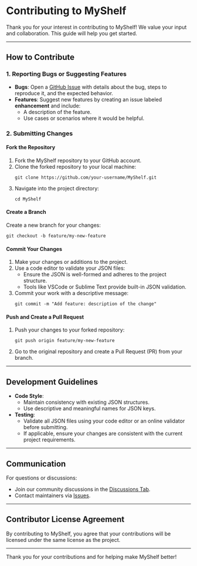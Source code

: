 # Contributing to MyShelf

Thank you for your interest in contributing to MyShelf! We value your input and collaboration. This guide will help you get started.

---

## How to Contribute

### 1. Reporting Bugs or Suggesting Features
- **Bugs**: Open a [GitHub Issue](https://github.com/bsc7080gbc/genai_prompt_myshelf/issues) with details about the bug, steps to reproduce it, and the expected behavior.
- **Features**: Suggest new features by creating an issue labeled **enhancement** and include:
  - A description of the feature.
  - Use cases or scenarios where it would be helpful.

### 2. Submitting Changes

#### Fork the Repository
1. Fork the MyShelf repository to your GitHub account.
2. Clone the forked repository to your local machine:
   ```
   git clone https://github.com/your-username/MyShelf.git
   ```
3. Navigate into the project directory:
   ```
   cd MyShelf
   ```

#### Create a Branch
Create a new branch for your changes:
```
git checkout -b feature/my-new-feature
```

#### Commit Your Changes
1. Make your changes or additions to the project.
2. Use a code editor to validate your JSON files:
   - Ensure the JSON is well-formed and adheres to the project structure.
   - Tools like VSCode or Sublime Text provide built-in JSON validation.
3. Commit your work with a descriptive message:
   ```
   git commit -m "Add feature: description of the change"
   ```

#### Push and Create a Pull Request
1. Push your changes to your forked repository:
   ```
   git push origin feature/my-new-feature
   ```
2. Go to the original repository and create a Pull Request (PR) from your branch.

---

## Development Guidelines
- **Code Style**:
  - Maintain consistency with existing JSON structures.
  - Use descriptive and meaningful names for JSON keys.
- **Testing**:
  - Validate all JSON files using your code editor or an online validator before submitting.
  - If applicable, ensure your changes are consistent with the current project requirements.

---

## Communication
For questions or discussions:
- Join our community discussions in the [Discussions Tab](https://github.com/bsc7080gbc/genai_prompt_myshelf/discussions).
- Contact maintainers via [Issues](https://github.com/bsc7080gbc/genai_prompt_myshelf/issues).

---

## Contributor License Agreement
By contributing to MyShelf, you agree that your contributions will be licensed under the same license as the project.

---

Thank you for your contributions and for helping make MyShelf better!

